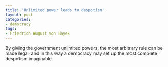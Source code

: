 ```yaml
---
title: 'Unlimited power leads to despotism'
layout: post
categories:
- democracy
tags:
- Friedrich August von Hayek
---
```


By giving the government unlimited powers, the most arbitrary rule can be made legal; and in this way a democracy may set up the most complete despotism imaginable.